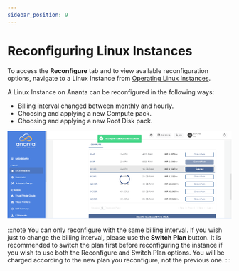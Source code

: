```yaml
---
sidebar_position: 9
---
```

# Reconfiguring Linux Instances

To access the **Reconfigure** tab and to view available reconfiguration options, navigate to a Linux Instance from [Operating Linux Instances](AboutLinuxInstances.md).

A Linux Instance on Ananta can be reconfigured in the following ways:

- Billing interval changed between monthly and hourly.
- Choosing and applying a new Compute pack.
- Choosing and applying a new Root Disk pack.

![Reconfiguring Linux Instances](img/Reconfiguring1.png)

:::note
You can only reconfigure with the same billing interval. If you wish just to change the billing interval, please use the **Switch Plan** button. It is recommended to switch the plan first before reconfiguring the instance if you wish to use both the Reconfigure and Switch Plan options. You will be charged according to the new plan you reconfigure, not the previous one.
:::

